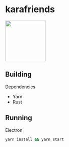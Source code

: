 # karafriends

<img src="https://raw.githubusercontent.com/robertlai/karafriends/master/icon.png" width="128" />

## Building

Dependencies

- Yarn
- Rust

## Running

Electron

```sh
yarn install && yarn start
```
